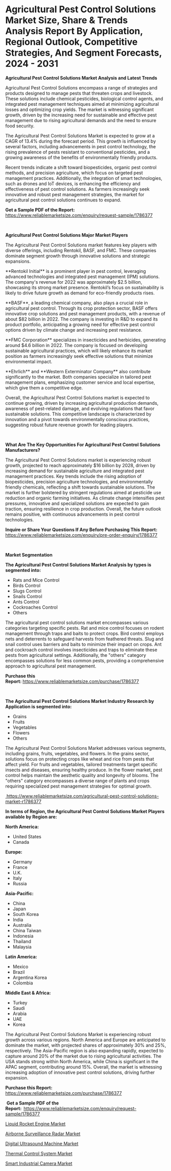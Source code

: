 <p><h1>Agricultural Pest Control Solutions Market Size, Share & Trends Analysis Report By Application, Regional Outlook, Competitive Strategies, And Segment Forecasts, 2024 - 2031</h1></p><p><strong>Agricultural Pest Control Solutions Market Analysis and Latest Trends</strong></p>
<p><p>Agricultural Pest Control Solutions encompass a range of strategies and products designed to manage pests that threaten crops and livestock. These solutions include chemical pesticides, biological control agents, and integrated pest management techniques aimed at minimizing agricultural losses and optimizing crop yields. The market is witnessing significant growth, driven by the increasing need for sustainable and effective pest management due to rising agricultural demands and the need to ensure food security.</p><p>The Agricultural Pest Control Solutions Market is expected to grow at a CAGR of 13.4% during the forecast period. This growth is influenced by several factors, including advancements in pest control technology, the rising prevalence of pests resistant to conventional pesticides, and a growing awareness of the benefits of environmentally friendly products. </p><p>Recent trends indicate a shift toward biopesticides, organic pest control methods, and precision agriculture, which focus on targeted pest management practices. Additionally, the integration of smart technologies, such as drones and IoT devices, is enhancing the efficiency and effectiveness of pest control solutions. As farmers increasingly seek innovative and robust pest management strategies, the market for agricultural pest control solutions continues to expand.</p></p>
<p><strong>Get a Sample PDF of the Report:&nbsp;</strong> <a href="https://www.reliablemarketsize.com/enquiry/request-sample/1786377?utm_campaign=1845&utm_medium=2&utm_source=Github&utm_content=ia&utm_term=19122024&utm_id=agricultural-pest-control-solutions">https://www.reliablemarketsize.com/enquiry/request-sample/1786377</a></p>
<p>&nbsp;</p>
<p><strong>Agricultural Pest Control Solutions Major Market Players</strong></p>
<p><p>The Agricultural Pest Control Solutions market features key players with diverse offerings, including Rentokil, BASF, and FMC. These companies dominate segment growth through innovative solutions and strategic expansions.</p><p>**Rentokil Initial** is a prominent player in pest control, leveraging advanced technologies and integrated pest management (IPM) solutions. The company's revenue for 2022 was approximately $2.5 billion, showcasing its strong market presence. Rentokil’s focus on sustainability is likely to drive future growth as demand for eco-friendly products rises.</p><p>**BASF**, a leading chemical company, also plays a crucial role in agricultural pest control. Through its crop protection sector, BASF offers innovative crop solutions and pest management products, with a revenue of about $82 billion in 2022. The company is investing in R&D to expand its product portfolio, anticipating a growing need for effective pest control options driven by climate change and increasing pest resistance.</p><p>**FMC Corporation** specializes in insecticides and herbicides, generating around $4.6 billion in 2022. The company is focused on developing sustainable agricultural practices, which will likely enhance its market position as farmers increasingly seek effective solutions that minimize environmental impact.</p><p>**Ehrlich** and **Western Exterminator Company** also contribute significantly to the market. Both companies specialize in tailored pest management plans, emphasizing customer service and local expertise, which give them a competitive edge.</p><p>Overall, the Agricultural Pest Control Solutions market is expected to continue growing, driven by increasing agricultural production demands, awareness of pest-related damage, and evolving regulations that favor sustainable solutions. This competitive landscape is characterized by innovation and a pivot towards environmentally conscious practices, suggesting robust future revenue growth for leading players.</p></p>
<p>&nbsp;</p>
<p><strong>What Are The Key Opportunities For Agricultural Pest Control Solutions Manufacturers?</strong></p>
<p><p>The Agricultural Pest Control Solutions market is experiencing robust growth, projected to reach approximately $16 billion by 2028, driven by increasing demand for sustainable agriculture and integrated pest management practices. Key trends include the rising adoption of biopesticides, precision agriculture technologies, and environmentally friendly chemicals, reflecting a shift towards sustainable solutions. The market is further bolstered by stringent regulations aimed at pesticide use reduction and organic farming initiatives. As climate change intensifies pest pressures, innovative and specialized solutions are expected to gain traction, ensuring resilience in crop production. Overall, the future outlook remains positive, with continuous advancements in pest control technologies.</p></p>
<p><strong>Inquire or Share Your Questions If Any Before Purchasing This Report:</strong> <a href="https://www.reliablemarketsize.com/enquiry/pre-order-enquiry/1786377?utm_campaign=1845&utm_medium=2&utm_source=Github&utm_content=ia&utm_term=19122024&utm_id=agricultural-pest-control-solutions">https://www.reliablemarketsize.com/enquiry/pre-order-enquiry/1786377</a></p>
<p>&nbsp;</p>
<p><strong>Market Segmentation</strong></p>
<p><strong>The Agricultural Pest Control Solutions Market Analysis by types is segmented into:</strong></p>
<p><ul><li>Rats and Mice Control</li><li>Birds Control</li><li>Slugs Control</li><li>Snails Control</li><li>Ants Control</li><li>Cockroaches Control</li><li>Others</li></ul></p>
<p><p>The agricultural pest control solutions market encompasses various categories targeting specific pests. Rat and mice control focuses on rodent management through traps and baits to protect crops. Bird control employs nets and deterrents to safeguard harvests from feathered threats. Slug and snail control uses barriers and baits to minimize their impact on crops. Ant and cockroach control involves insecticides and traps to eliminate these pests from agricultural settings. Additionally, the "others" category encompasses solutions for less common pests, providing a comprehensive approach to agricultural pest management.</p></p>
<p><strong>Purchase this Report:&nbsp;</strong><a href="https://www.reliablemarketsize.com/purchase/1786377?utm_campaign=1845&utm_medium=2&utm_source=Github&utm_content=ia&utm_term=19122024&utm_id=agricultural-pest-control-solutions">https://www.reliablemarketsize.com/purchase/1786377</a></p>
<p>&nbsp;</p>
<p><strong>The Agricultural Pest Control Solutions Market Industry Research by Application is segmented into:</strong></p>
<p><ul><li>Grains</li><li>Fruits</li><li>Vegetables</li><li>Flowers</li><li>Others</li></ul></p>
<p><p>The Agricultural Pest Control Solutions Market addresses various segments, including grains, fruits, vegetables, and flowers. In the grains sector, solutions focus on protecting crops like wheat and rice from pests that affect yield. For fruits and vegetables, tailored treatments target specific insects and diseases, ensuring healthy produce. In the flower market, pest control helps maintain the aesthetic quality and longevity of blooms. The "others" category encompasses a diverse range of plants and crops requiring specialized pest management strategies for optimal growth.</p></p>
<p><a href="https://www.reliablemarketsize.com/agricultural-pest-control-solutions-market-r1786377?utm_campaign=1845&utm_medium=2&utm_source=Github&utm_content=ia&utm_term=19122024&utm_id=agricultural-pest-control-solutions">&nbsp;https://www.reliablemarketsize.com/agricultural-pest-control-solutions-market-r1786377</a></p>
<p><strong>In terms of Region, the Agricultural Pest Control Solutions Market Players available by Region are:</strong></p>
<p>
    <p> <strong> North America: </strong>
        <ul>
            <li>United States</li>
            <li>Canada</li>
        </ul>
        </p> 
    <p> <strong> Europe: </strong>
        <ul>
            <li>Germany</li>
            <li>France</li>
            <li>U.K.</li>
            <li>Italy</li>
            <li>Russia</li>
        </ul>
        </p> 
    <p> <strong> Asia-Pacific: </strong>
        <ul>
            <li>China</li>
            <li>Japan</li>
            <li>South Korea</li>
            <li>India</li>
            <li>Australia</li>
            <li>China Taiwan</li>
            <li>Indonesia</li>
            <li>Thailand</li>
            <li>Malaysia</li>
        </ul>
        </p> 
    <p> <strong> Latin America: </strong>
        <ul>
            <li>Mexico</li>
            <li>Brazil</li>
            <li>Argentina Korea</li>
            <li>Colombia</li>
        </ul>
        </p> 
    <p> <strong> Middle East & Africa: </strong>
        <ul>
            <li>Turkey</li>
            <li>Saudi</li>
            <li>Arabia</li>
            <li>UAE</li>
            <li>Korea</li>
        </ul>
    </p>
    </p>
<p><p>The Agricultural Pest Control Solutions Market is experiencing robust growth across various regions. North America and Europe are anticipated to dominate the market, with projected shares of approximately 30% and 25%, respectively. The Asia-Pacific region is also expanding rapidly, expected to capture around 20% of the market due to rising agricultural activities. The USA stands strong within North America, while China is significant in the APAC segment, contributing around 15%. Overall, the market is witnessing increasing adoption of innovative pest control solutions, driving further expansion.</p></p>
<p><strong>Purchase this Report: </strong><a href="https://www.reliablemarketsize.com/purchase/1786377?utm_campaign=1845&utm_medium=2&utm_source=Github&utm_content=ia&utm_term=19122024&utm_id=agricultural-pest-control-solutions">https://www.reliablemarketsize.com/purchase/1786377</a></p>
<p>&nbsp;<strong>Get a Sample PDF of the Report:&nbsp;&nbsp;</strong><a href="https://www.reliablemarketsize.com/enquiry/request-sample/1786377?utm_campaign=1845&utm_medium=2&utm_source=Github&utm_content=ia&utm_term=19122024&utm_id=agricultural-pest-control-solutions">https://www.reliablemarketsize.com/enquiry/request-sample/1786377</a></p>
<p><strong></strong></p>
<p><p><a href="https://www.linkedin.com/pulse/liquid-rocket-engine-market-research-key-insights-driving-igmzf?utm_campaign=1845&utm_medium=2&utm_source=Github&utm_content=ia&utm_term=19122024&utm_id=agricultural-pest-control-solutions">Liquid Rocket Engine Market</a></p><p><a href="https://www.linkedin.com/pulse/airborne-surveillance-radar-market-growth-analysis-regions-adsuf?utm_campaign=1845&utm_medium=2&utm_source=Github&utm_content=ia&utm_term=19122024&utm_id=agricultural-pest-control-solutions">Airborne Surveillance Radar Market</a></p><p><a href="https://www.linkedin.com/pulse/rising-trends-digital-ultrasound-machine-market-projected-duibf?utm_campaign=1845&utm_medium=2&utm_source=Github&utm_content=ia&utm_term=19122024&utm_id=agricultural-pest-control-solutions">Digital Ultrasound Machine Market</a></p><p><a href="https://www.linkedin.com/pulse/detailed-thermal-control-system-market-analysis-expected-cagr-ddn8f?utm_campaign=1845&utm_medium=2&utm_source=Github&utm_content=ia&utm_term=19122024&utm_id=agricultural-pest-control-solutions">Thermal Control System Market</a></p><p><a href="https://www.linkedin.com/pulse/smart-industrial-camera-market-analysis-deployment-growth-d6ouf?utm_campaign=1845&utm_medium=2&utm_source=Github&utm_content=ia&utm_term=19122024&utm_id=agricultural-pest-control-solutions">Smart Industrial Camera Market</a></p></p>